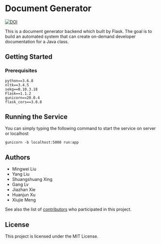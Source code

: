 # Document Generator
[![DOI](https://zenodo.org/badge/275757098.svg)](https://zenodo.org/badge/latestdoi/275757098)

This is a document generator backend which built by Flask. The goal is to build an automated system that can create on-demand developer documentation for a Java class.

## Getting Started

### Prerequisites

```
python==3.6.8
nltk==3.4.5
sekg==0.10.3.18
Flask==1.1.2
gunicorn==20.0.4
flask_cors==3.0.8
```

## Running the Service

You can simply typing the following command to start the service on server or localhost

```
gunicorn -b localhost:5000 run:app
```

## Authors

* Mingwei Liu
* Yang Liu
* Shuangshuang Xing
* Gang Lv
* Jiazhan Xie
* Huanjun Xu
* Xiujie Meng

See also the list of [contributors](https://github.com/your/project/contributors) who participated in this project.

## License

This project is licensed under the MIT License.

